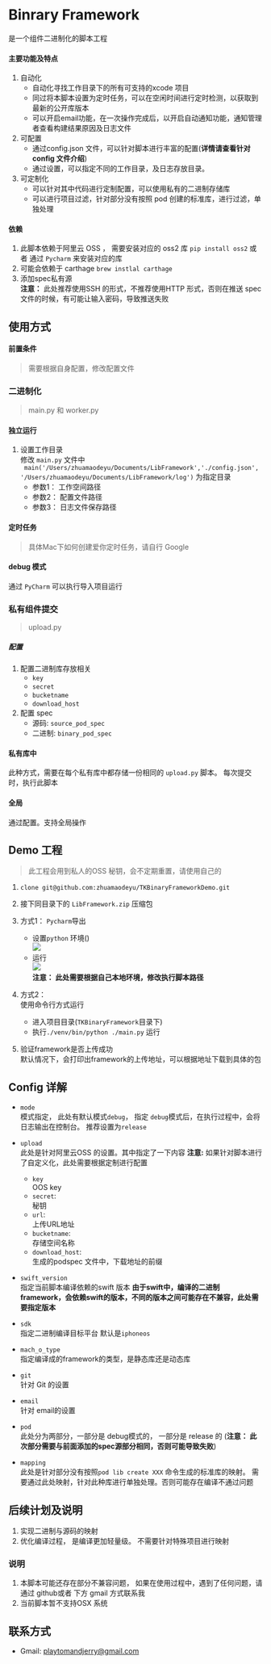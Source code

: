 # Binrary Framework  
是一个组件二进制化的脚本工程 

#### 主要功能及特点  
1. 自动化
	* 自动化寻找工作目录下的所有可支持的xcode 项目
	* 同过将本脚本设置为定时任务，可以在空闲时间进行定时检测，以获取到最新的公开库版本     
	* 可以开启email功能，在一次操作完成后，以开启自动通知功能，通知管理者查看构建结果原因及日志文件  
2. 可配置
	* 通过config.json 文件，可以针对脚本进行丰富的配置(__详情请查看针对 config 文件介绍__)     
	* 通过设置，可以指定不同的工作目录，及日志存放目录。  
3. 可定制化  
	* 可以针对其中代码进行定制配置，可以使用私有的二进制存储库  
	* 可以进行项目过滤，针对部分没有按照 pod 创建的标准库，进行过滤，单独处理  






#### 依赖 
1. 此脚本依赖于阿里云 OSS ， 需要安装对应的 oss2 库 
	`pip install oss2` 或者 通过 `Pycharm` 来安装对应的库  
2. 可能会依赖于 carthage 
	`brew instlal carthage`  
3. 添加spec私有源  
	__注意：__ 此处推荐使用SSH 的形式，不推荐使用HTTP 形式，否则在推送 spec文件的时候，有可能让输入密码，导致推送失败   





## 使用方式      

#### 前置条件 
> 需要根据自身配置，修改配置文件  



### 二进制化  
> main.py 和 worker.py  

#### 独立运行 
1. 设置工作目录  
	修改 `main.py` 文件中  
	` main('/Users/zhuamaodeyu/Documents/LibFramework','./config.json', '/Users/zhuamaodeyu/Documents/LibFramework/log')`  为指定目录  
	* 参数1： 工作空间路径  
	* 参数2： 配置文件路径  
	* 参数3： 日志文件保存路径  

#### 定时任务 
> 具体Mac下如何创建爱你定时任务，请自行 Google  


#### debug 模式  
通过 `PyCharm` 可以执行导入项目运行  



### 私有组件提交 
> upload.py  

##### 配置 
1. 配置二进制库存放相关  
	* `key`  
	* `secret`  
	* `bucketname` 
	* `download_host`  
2. 配置 spec  
	* 源码: `source_pod_spec`  
	* 二进制: `binary_pod_spec`  


#### 私有库中 
此种方式，需要在每个私有库中都存储一份相同的 `upload.py` 脚本。 每次提交时，执行此脚本  



#### 全局 
通过配置。支持全局操作  



## Demo 工程    
> 此工程会用到私人的OSS 秘钥，会不定期重置，请使用自己的   

1. `clone git@github.com:zhuamaodeyu/TKBinaryFrameworkDemo.git`    
2. 接下同目录下的  `LibFramework.zip` 压缩包  
2. 方式1： `Pycharm`导出  
	* 设置`python` 环境()  
		![](https://github.com/zhuamaodeyu/TKBinaryFramework/blob/master/Xnip2020-05-27_09-34-40.jpg)   
	* 运行  
		![](https://github.com/zhuamaodeyu/TKBinaryFramework/blob/master/Xnip2020-05-27_09-36-15.jpg)  
		__注意： 此处需要根据自己本地环境，修改执行脚本路径__   

3. 方式2：  
	使用命令行方式运行  
	* 进入项目目录(`TKBinaryFramework`目录下)  
	* 执行`./venv/bin/python ./main.py` 运行

4. 验证framework是否上传成功  
	默认情况下，会打印出framework的上传地址，可以根据地址下载到具体的包  
 


## Config 详解  
* `mode`  
	模式指定， 此处有默认模式`debug`， 指定 `debug`模式后，在执行过程中，会将日志输出在控制台。 推荐设置为`release`  

* `upload`  
	此处是针对阿里云OSS 的设置。其中指定了一下内容 __注意:__ 如果针对脚本进行了自定义化，此处需要根据定制进行配置    
	* `key`   
		OOS key  
	* `secret`:     
		秘钥  
	* `url`:  
		上传URL地址    
	* `bucketname`:     
		存储空间名称
	* `download_host`:       
		生成的podspec 文件中，下载地址的前缀

* `swift_version`  
	指定当前脚本编译依赖的swift 版本  __由于swift中，编译的二进制framework，会依赖swift的版本，不同的版本之间可能存在不兼容，此处需要指定版本__   

* `sdk`  
	指定二进制编译目标平台  默认是`iphoneos`  

* `mach_o_type`  
	指定编译成的framework的类型，是静态库还是动态库  

* `git`  
	针对 Git 的设置  

* `email`  
	针对 email的设置  

* `pod`    
	此处分为两部分，一部分是 debug模式的， 一部分是 release 的 (__注意： 此次部分需要与前面添加的spec源部分相同，否则可能导致失败__)

* `mapping`  
	此处是针对部分没有按照`pod lib create XXX` 命令生成的标准库的映射。 需要通过此处映射，针对此种库进行单独处理。否则可能存在编译不通过问题   
	
	





## 后续计划及说明
1.  实现二进制与源码的映射  
2. 优化编译过程， 是编译更加轻量级。 不需要针对特殊项目进行映射   

 

### 说明
1. 本脚本可能还存在部分不兼容问题， 如果在使用过程中，遇到了任何问题，请通过 github或者 下方 gmail 方式联系我    
2. 当前脚本暂不支持OSX 系统  



## 联系方式 

* Gmail: playtomandjerry@gmail.com  
